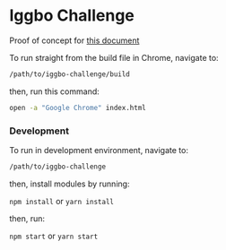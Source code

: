 # Iggbo Challenge

Proof of concept for [this document](https://github.com/iggbo/support/blob/master/dev-candidates.md)

To run straight from the build file in Chrome, navigate to:

```bash
/path/to/iggbo-challenge/build
```
then, run this command:

```bash
open -a "Google Chrome" index.html
```

### Development

To run in development environment, navigate to:

```bash
/path/to/iggbo-challenge
```

then, install modules by running:

`npm install` or `yarn install`

then, run:

`npm start` or `yarn start`
